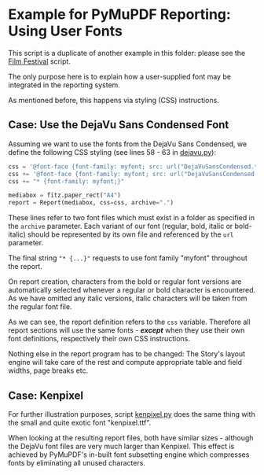 # Example for PyMuPDF Reporting: Using User Fonts

This script is a duplicate of another example in this folder: please see the [Film Festival](https://github.com/pymupdf/PyMuPDF-Utilities/tree/master/reporting/examples/filmfestival-2tables) script.

The only purpose here is to explain how a user-supplied font may be integrated in the reporting system.

As mentioned before, this happens via styling (CSS) instructions.

## Case: Use the DejaVu Sans Condensed Font

Assuming we want to use the fonts from the DejaVu Sans Condensed, we define the following CSS styling (see lines 58 - 63 in [dejavu.py](https://github.com/pymupdf/PyMuPDF-Utilities/blob/master/reporting/examples/user-fonts/dejavu.py)):

```python
css = '@font-face {font-family: myfont; src: url("DejaVuSansCondensed.ttf");} '
css += '@font-face {font-family: myfont; src: url("DejaVuSansCondensed-Bold.ttf");font-weight:bold;} '
css += "* {font-family: myfont;}"

mediabox = fitz.paper_rect("A4")
report = Report(mediabox, css=css, archive=".")
```

These lines refer to two font files which must exist in a folder as specified in the `archive` parameter. Each variant of our font (regular, bold, italic or bold-italic) should be represented by its own file and referenced by the `url` parameter.

The final string `"* {...}"` requests to use font family "myfont" throughout the report.

On report creation, characters from the bold or regular font versions are automatically selected whenever a regular or bold character is encountered. As we have omitted any italic versions, italic characters will be taken from the regular font file.

As we can see, the report definition refers to the `css` variable. Therefore all report sections will use the same fonts - **_except_** when they use their own font definitions, respectively their own CSS instructions.

Nothing else in the report program has to be changed: The Story's layout engine will take care of the rest and compute appropriate table and field widths, page breaks etc.

## Case: Kenpixel
For further illustration purposes, script [kenpixel.py](https://github.com/pymupdf/PyMuPDF-Utilities/blob/master/reporting/examples/user-fonts/kenpixel.py) does the same thing with the small and quite exotic font "kenpixel.ttf".

When looking at the resulting report files, both have similar sizes - although the DejaVu font files are very much larger than Kenpixel. This effect is achieved by PyMuPDF's in-built font subsetting engine which compresses fonts by eliminating all unused characters.